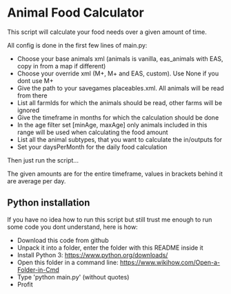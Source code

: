 # Animal Food Calculator

This script will calculate your food needs over a given amount of time.

All config is done in the first few lines of main.py:

* Choose your base animals xml (animals is vanilla, eas_animals with EAS, copy in from a map if different)
* Choose your override xml (M+, M+ and EAS, custom). Use None if you dont use M+
* Give the path to your savegames placeables.xml. All animals will be read from there
* List all farmIds for which the animals should be read, other farms will be ignored
* Give the timeframe in months for which the calculation should be done
* In the age filter set [minAge, maxAge] only animals included in this range will be used when calculating the food amount
* List all the animal subtypes, that you want to calculate the in/outputs for
* Set your daysPerMonth for the daily food calculation

Then just run the script...

The given amounts are for the entire timeframe, values in brackets behind it are average per day.

## Python installation

If you have no idea how to run this script but still trust me enough to run some code you dont understand, here is how:

* Download this code from github
* Unpack it into a folder, enter the folder with this README inside it
* Install Python 3: https://www.python.org/downloads/
* Open this folder in a command line: https://www.wikihow.com/Open-a-Folder-in-Cmd
* Type 'python main.py' (without quotes)
* Profit
